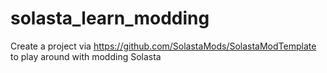 # solasta_learn_modding
Create a project via https://github.com/SolastaMods/SolastaModTemplate to play around with modding Solasta
